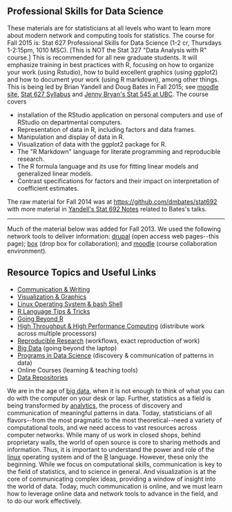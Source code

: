 ## Professional Skills for Data Science

These materials are for statisticians at all levels who want to learn
more about modern network and computing tools for statistics. The course
for Fall 2015 is: Stat 627 Professional Skills for Data Science (1-2 cr,
Thursdays 1-2:15pm, 1010 MSC). [This is NOT the Stat 327 "Data Analysis
with R" course.] This is recommended for all new graduate students. It
will emphasize training in best practices with R, focusing on how to
organize your work (using Rstudio), how to build excellent graphics
(using ggplot2) and how to document your work (using R markdown), among
other things. This is being led by Brian Yandell and Doug Bates in Fall
2015; see [moodle
site](https://ay15-16.moodle.wisc.edu/prod/local/wiscservices/login/index.php),
[Stat 627 Syllabus](/~yandell/data_science/Stat627Syllabus.pdf) and
[Jenny Bryan's Stat 545 at UBC](http://stat545-ubc.github.io). The
course covers

-   installation of the RStudio application on personal computers and
    use of RStudio on departmental computers.
-   Representation of data in R, including factors and data frames.
-   Manipulation and display of data in R.
-   Visualization of data with the ggplot2 package for R.
-   The "R Markdown" language for literate programming and reproducible
    research.
-   The R formula language and its use for fitting linear models and
    generalized linear models.
-   Contrast specifications for factors and their impact on
    interpretation of coefficient estimates.

The raw material for Fall 2014 was at https://github.com/dmbates/stat692
with more material in [Yandell's Stat 692
Notes](/network-skills/stat692-notes) related to Bates's talks.

* * * * *

Much of the material below was added for Fall 2013. We used the
following network tools to deliver information:
[drupal](/network-skills) (open access web pages--this page);
[box](https://uwmadison.app.box.com/files/0/f/1134810127/Stat_692_Network_Skills_for_Statisticians)
(drop box for collaboration); and
[moodle](https://courses.moodle.wisc.edu/prod/course/view.php?id=1758)
(course collaboration environment).

Resource Topics and Useful Links
--------------------------------

-   [Communication & Writing](../organize/writing.md)
-   [Visualization & Graphics](../visualize/graphics.md)
-   [Linux Operating System & bash Shell](../connect/linux.md)
-   [R Language Tips & Tricks](learnR.md)
-   [Going Beyond R](../connect/beyondR.md)
-   [High Throughput & High Performance Computing](../connect/reproducible.md)
    (distribute work across multiple processors)
-   [Reproducible Research](../organize/reproducible.md) (workflows, exact
    reproduction of work)
-   [Big Data](bigdata.md) (going beyond the laptop)
-   [Programs in Data Science](programs.md) (discovery & communication of patterns in
    data)
-   Online Courses (learning & teaching tools)
-   [Data Repositories](../repositories.md)

We are in the age of [big data](bigdata.md), when it is not enough to
think of what you can do with the computer on your desk or lap. Further,
statistics as a field is being transformed by [analytics](programs.md),
the process of discovery and communication of meaningful patterns in
data. Today, statisticians of all flavors--from the most pragmatic to
the most theoretical--need a variety of computational tools, and we need
access to vast resources across computer networks. While many of us work
in closed shops, behind proprietary walls, the world of open source is
core to sharing methods and information. Thus, it is important to
understand the power and role of the [linux](http://www.linux.org)
operating system and of the [R](http://www.r-project.org) language.
However, these only the beginning. While we focus on computational
skills, communication is key to the field of statistics, and to science
in general. And visualization is at the core of communicating complex
ideas, providing a window of insight into the world of data. Today, much
communication is online, and we must learn how to leverage online data
and network tools to advance in the field, and to do our work
effectively.
